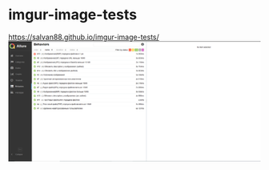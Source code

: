 # imgur-image-tests
https://salvan88.github.io/imgur-image-tests/
![alt text](screenshots/Behaviors.png "Allure report")
